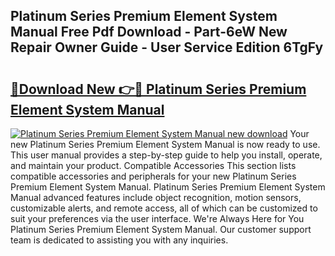 ## Platinum Series Premium Element System Manual Free Pdf Download - Part-6eW New Repair Owner Guide - User Service Edition 6TgFy

# <h2><a href="http://bc85547.oget.top/?id=Platinum+Series+Premium+Element+System+Manual">🔗Download New 👉🔴 Platinum Series Premium Element System Manual</a></h2>

[![Platinum Series Premium Element System Manual new download](https://i.imgur.com/5g1atiW.png)](http://bc85547.oget.top/?id=Platinum+Series+Premium+Element+System+Manual)
Your new Platinum Series Premium Element System Manual is now ready to use. This user manual provides a step-by-step guide to help you install, operate, and maintain your product. Compatible Accessories This section lists compatible accessories and peripherals for your new Platinum Series Premium Element System Manual. Platinum Series Premium Element System Manual advanced features include object recognition, motion sensors, customizable alerts, and remote access, all of which can be customized to suit your preferences via the user interface. We're Always Here for You Platinum Series Premium Element System Manual. Our customer support team is dedicated to assisting you with any inquiries.
